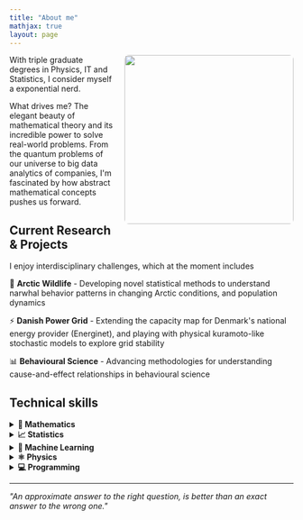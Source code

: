 ```yaml
---
title: "About me"
mathjax: true
layout: page
---
```


<img align="right" src="/assets/sprgjrgn.png" width="300" style="margin-left: 20px; border-radius: 8px;">

With triple graduate degrees in Physics, IT and Statistics, I consider myself a exponential nerd.

What drives me? The elegant beauty of mathematical theory and its incredible power to solve real-world problems. From the quantum problems of our universe to big data analytics of companies, I'm fascinated by how abstract mathematical concepts pushes us forward.

## Current Research & Projects

I enjoy interdisciplinary challenges, which at the moment includes

🔬 **Arctic Wildlife** - Developing novel statistical methods to understand narwhal behavior patterns in changing Arctic conditions, and population dynamics

⚡ **Danish Power Grid** - Extending the capacity map for Denmark's national energy provider (Energinet), and playing with physical kuramoto-like stochastic models to explore grid stability

📊 **Behavioural Science** - Advancing methodologies for understanding cause-and-effect relationships in behavioural science

## Technical skills

<details>
<summary><strong>🧮 Mathematics</strong></summary>
Advanced Linear Algebra • Multivariate Analysis • Measure Theory • General Topology • Differential Geometry
</details>

<details>
<summary><strong>📈 Statistics</strong></summary>
Bayesian Statistics • Generalized Linear Models • Mixed Effects Models • Experimental Design • Causal Inference
</details>

<details>
<summary><strong>🤖 Machine Learning</strong></summary>
Classification & Regression Algorithms • Statistical Learning Theory • Generalization Bounds • Feature Engineering
</details>

<details>
<summary><strong>⚛️ Physics</strong></summary>
Quantum Mechanics • General Relativity • Electrodynamics • Complex Systems • Network Theory
</details>

<details>
<summary><strong>💻 Programming</strong></summary>
Python • R • SQL • MATLAB • Stan (Bayesian modeling) • C# • VBA
</details>

---

*"An approximate answer to the right question, is better than an exact answer to the wrong one."*
